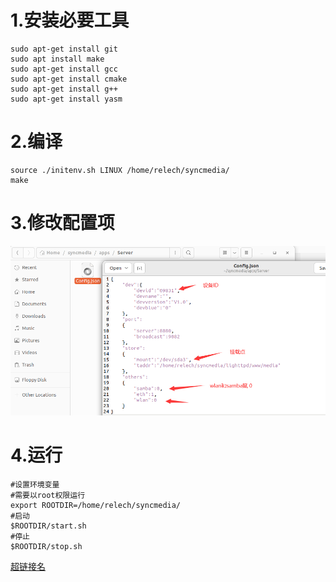 # 1.安装必要工具

```shell
sudo apt-get install git
sudo apt install make
sudo apt-get install gcc
sudo apt-get install cmake
sudo apt-get install g++
sudo apt-get install yasm 
```

# 2.编译

```
source ./initenv.sh LINUX /home/relech/syncmedia/
make
```

# 3.修改配置项

![](./config.png)

# 4.运行

```shell
#设置环境变量
#需要以root权限运行
export ROOTDIR=/home/relech/syncmedia/
#启动
$ROOTDIR/start.sh
#停止
$ROOTDIR/stop.sh
```



[超链接名](./config.png "超链接title")

